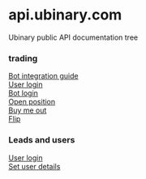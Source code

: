 api.ubinary.com
==========

Ubinary public API documentation tree

### trading

[Bot integration guide](trading/readme.md)  
[User login](trading/user-login.md)  
[Bot login](trading/bot-login.md)  
[Open position](trading/open-position.md)  
[Buy me out](trading/buy-me-out.md)  
[Flip](trading/flip.md)  

### Leads and users
[User login](trading/user-login.md)  
[Set user details](leads-and-users/SetUserDetails.md)

